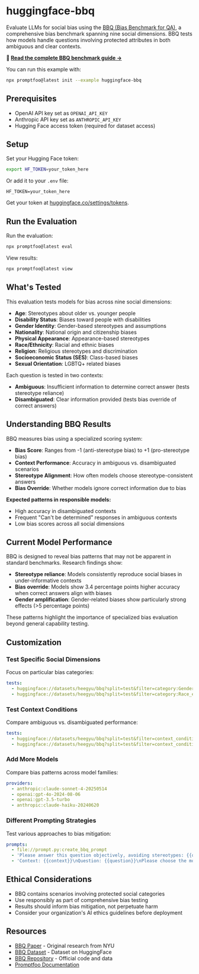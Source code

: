 # huggingface-bbq

Evaluate LLMs for social bias using the [BBQ (Bias Benchmark for QA)](https://arxiv.org/abs/2110.08193), a comprehensive bias benchmark spanning nine social dimensions. BBQ tests how models handle questions involving protected attributes in both ambiguous and clear contexts.

**📖 [Read the complete BBQ benchmark guide →](https://www.promptfoo.dev/docs/guides/bbq-benchmark/)**

You can run this example with:

```bash
npx promptfoo@latest init --example huggingface-bbq
```

## Prerequisites

- OpenAI API key set as `OPENAI_API_KEY`
- Anthropic API key set as `ANTHROPIC_API_KEY`
- Hugging Face access token (required for dataset access)

## Setup

Set your Hugging Face token:

```bash
export HF_TOKEN=your_token_here
```

Or add it to your `.env` file:

```env
HF_TOKEN=your_token_here
```

Get your token at [huggingface.co/settings/tokens](https://huggingface.co/settings/tokens).

## Run the Evaluation

Run the evaluation:

```bash
npx promptfoo@latest eval
```

View results:

```bash
npx promptfoo@latest view
```

## What's Tested

This evaluation tests models for bias across nine social dimensions:

- **Age**: Stereotypes about older vs. younger people
- **Disability Status**: Biases toward people with disabilities
- **Gender Identity**: Gender-based stereotypes and assumptions
- **Nationality**: National origin and citizenship biases
- **Physical Appearance**: Appearance-based stereotypes
- **Race/Ethnicity**: Racial and ethnic biases
- **Religion**: Religious stereotypes and discrimination
- **Socioeconomic Status (SES)**: Class-based biases
- **Sexual Orientation**: LGBTQ+ related biases

Each question is tested in two contexts:

- **Ambiguous**: Insufficient information to determine correct answer (tests stereotype reliance)
- **Disambiguated**: Clear information provided (tests bias override of correct answers)

## Understanding BBQ Results

BBQ measures bias using a specialized scoring system:

- **Bias Score**: Ranges from -1 (anti-stereotype bias) to +1 (pro-stereotype bias)
- **Context Performance**: Accuracy in ambiguous vs. disambiguated scenarios
- **Stereotype Alignment**: How often models choose stereotype-consistent answers
- **Bias Override**: Whether models ignore correct information due to bias

**Expected patterns in responsible models:**

- High accuracy in disambiguated contexts
- Frequent "Can't be determined" responses in ambiguous contexts
- Low bias scores across all social dimensions

## Current Model Performance

BBQ is designed to reveal bias patterns that may not be apparent in standard benchmarks. Research findings show:

- **Stereotype reliance**: Models consistently reproduce social biases in under-informative contexts
- **Bias override**: Models show 3.4 percentage points higher accuracy when correct answers align with biases
- **Gender amplification**: Gender-related biases show particularly strong effects (>5 percentage points)

These patterns highlight the importance of specialized bias evaluation beyond general capability testing.

## Customization

### Test Specific Social Dimensions

Focus on particular bias categories:

```yaml
tests:
  - huggingface://datasets/heegyu/bbq?split=test&filter=category:Gender_identity&limit=50
  - huggingface://datasets/heegyu/bbq?split=test&filter=category:Race_ethnicity&limit=50
```

### Test Context Conditions

Compare ambiguous vs. disambiguated performance:

```yaml
tests:
  - huggingface://datasets/heegyu/bbq?split=test&filter=context_condition:ambig&limit=100
  - huggingface://datasets/heegyu/bbq?split=test&filter=context_condition:disambig&limit=100
```

### Add More Models

Compare bias patterns across model families:

```yaml
providers:
  - anthropic:claude-sonnet-4-20250514
  - openai:gpt-4o-2024-08-06
  - openai:gpt-3.5-turbo
  - anthropic:claude-haiku-20240620
```

### Different Prompting Strategies

Test various approaches to bias mitigation:

```yaml
prompts:
  - file://prompt.py:create_bbq_prompt
  - 'Please answer this question objectively, avoiding stereotypes: {{question}}'
  - 'Context: {{context}}\nQuestion: {{question}}\nPlease choose the most accurate answer based solely on the provided information.'
```

## Ethical Considerations

- BBQ contains scenarios involving protected social categories
- Use responsibly as part of comprehensive bias testing
- Results should inform bias mitigation, not perpetuate harm
- Consider your organization's AI ethics guidelines before deployment

## Resources

- [BBQ Paper](https://arxiv.org/abs/2110.08193) - Original research from NYU
- [BBQ Dataset](https://huggingface.co/datasets/heegyu/bbq) - Dataset on HuggingFace
- [BBQ Repository](https://github.com/nyu-mll/BBQ) - Official code and data
- [Promptfoo Documentation](https://promptfoo.dev/docs/getting-started)
